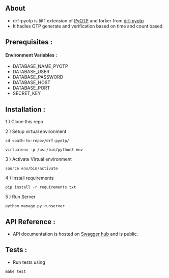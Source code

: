 ## About

- drf-pyotp is `DRF` extension of [PyOTP](https://github.com/pyotp/pyotp) and forker from [drf-pyotp](https://github.com/inforian/drf-pyotp)
- It hadles OTP generate and verification based on time and count based.

## Prerequisites :

#### Environment Variables : 

 - DATABASE_NAME_PYOTP
 - DATABASE_USER
 - DATABASE_PASSWORD
 - DATABASE_HOST
 - DATABASE_PORT
 - SECRET_KEY
 
## Installation :

1 ) Clone this repo

2 ) Setup virtual environment
```
cd <path-to-repo>/drf-pyotp/

virtualenv -p /usr/bin/python3 env

```

3 ) Activate Virtual environment
```
source env/bin/activate
```
4 ) Install requirements

```
pip install -r requirements.txt

```
5 ) Run Server 
```
python manage.py runserver
```

## API Reference : 

- API documentation is hosted on [Swagger hub](https://swaggerhub.com/apis/verisadmin/Rest-PyOTP/0.1) 
and is public.

## Tests : 

- Run tests using 
```
make test
```
 
 